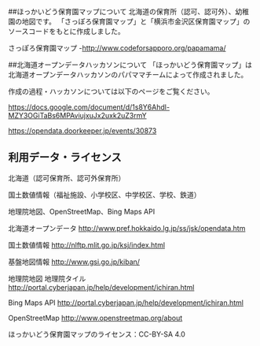 ﻿##ほっかいどう保育園マップについて
北海道の保育所（認可、認可外）、幼稚園の地図です。
「さっぽろ保育園マップ」と「横浜市金沢区保育園マップ」のソースコードをもとに作成しました。

さっぽろ保育園マップ
-http://www.codeforsapporo.org/papamama/

##北海道オープンデータハッカソンについて
「ほっかいどう保育園マップ」は北海道オープンデータハッカソンのパパママチームによって作成されました。

作成の過程・ハッカソンについては以下のページをご覧ください。

https://docs.google.com/document/d/1s8Y6Ahdl-MZY3OGiTaBs6MPAviujxuJx2uxk2uZ3rmY

https://opendata.doorkeeper.jp/events/30873

## 利用データ・ライセンス

北海道（認可保育所、認可外保育所）

国土数値情報（福祉施設、小学校区、中学校区、学校、鉄道）

地理院地図、OpenStreetMap、Bing Maps API

北海道オープンデータ
http://www.pref.hokkaido.lg.jp/ss/jsk/opendata.htm

国土数値情報
http://nlftp.mlit.go.jp/ksj/index.html

基盤地図情報
http://www.gsi.go.jp/kiban/

地理院地図 地理院タイル
http://portal.cyberjapan.jp/help/development/ichiran.html

Bing Maps API
http://portal.cyberjapan.jp/help/development/ichiran.html

OpenStreetMap
http://www.openstreetmap.org/about

ほっかいどう保育園マップのライセンス：CC-BY-SA 4.0
